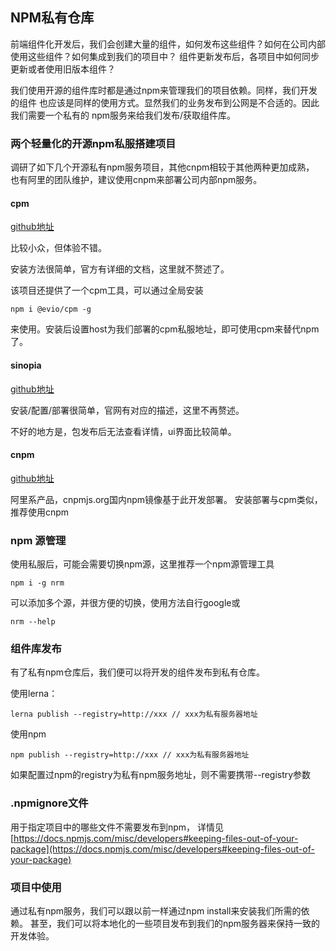 ## NPM私有仓库

前端组件化开发后，我们会创建大量的组件，如何发布这些组件？如何在公司内部使用这些组件？如何集成到我们的项目中？
组件更新发布后，各项目中如何同步更新或者使用旧版本组件？

我们使用开源的组件库时都是通过npm来管理我们的项目依赖。同样，我们开发的组件
也应该是同样的使用方式。显然我们的业务发布到公网是不合适的。因此我们需要一个私有的
npm服务来给我们发布/获取组件库。

### 两个轻量化的开源npm私服搭建项目

调研了如下几个开源私有npm服务项目，其他cnpm相较于其他两种更加成熟，
也有阿里的团队维护，建议使用cnpm来部署公司内部npm服务。

#### cpm

[github地址](https://github.com/cevio/cpm)

比较小众，但体验不错。

安装方法很简单，官方有详细的文档，这里就不赘述了。

该项目还提供了一个cpm工具，可以通过全局安装

```
npm i @evio/cpm -g
```

来使用。安装后设置host为我们部署的cpm私服地址，即可使用cpm来替代npm了。

#### sinopia

[github地址](https://github.com/rlidwka/sinopia)

安装/配置/部署很简单，官网有对应的描述，这里不再赘述。

不好的地方是，包发布后无法查看详情，ui界面比较简单。

#### cnpm

[github地址](https://github.com/cnpm/cnpmjs.org)

阿里系产品，cnpmjs.org国内npm镜像基于此开发部署。
安装部署与cpm类似，推荐使用cnpm

### npm 源管理

使用私服后，可能会需要切换npm源，这里推荐一个npm源管理工具
```
npm i -g nrm
```
可以添加多个源，并很方便的切换，使用方法自行google或
```
nrm --help
```

### 组件库发布

有了私有npm仓库后，我们便可以将开发的组件发布到私有仓库。

使用lerna：

```
lerna publish --registry=http://xxx // xxx为私有服务器地址
```

使用npm 

```
npm publish --registry=http://xxx // xxx为私有服务器地址
```

如果配置过npm的registry为私有npm服务地址，则不需要携带--registry参数

### .npmignore文件

用于指定项目中的哪些文件不需要发布到npm，
详情见[https://docs.npmjs.com/misc/developers#keeping-files-out-of-your-package](https://docs.npmjs.com/misc/developers#keeping-files-out-of-your-package)

### 项目中使用

通过私有npm服务，我们可以跟以前一样通过npm install来安装我们所需的依赖。
甚至，我们可以将本地化的一些项目发布到我们的npm服务器来保持一致的开发体验。
